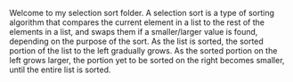 Welcome to my selection sort folder.
A selection sort is a type of sorting algorithm that compares the current element in a list to the rest of the elements in a list, and swaps them if a smaller/larger value is found, depending on the purpose of the sort.
As the list is sorted, the sorted portion of the list to the left gradually grows. 
As the sorted portion on the left grows larger, the portion yet to be sorted on the right becomes smaller, until the entire list is sorted.


